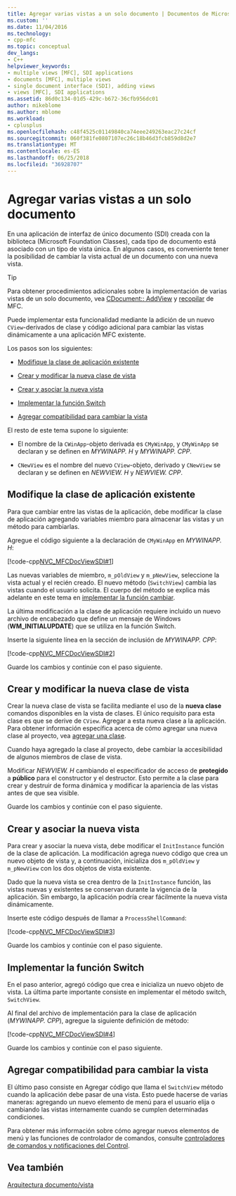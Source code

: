 ```yaml
---
title: Agregar varias vistas a un solo documento | Documentos de Microsoft
ms.custom: ''
ms.date: 11/04/2016
ms.technology:
- cpp-mfc
ms.topic: conceptual
dev_langs:
- C++
helpviewer_keywords:
- multiple views [MFC], SDI applications
- documents [MFC], multiple views
- single document interface (SDI), adding views
- views [MFC], SDI applications
ms.assetid: 86d0c134-01d5-429c-b672-36cfb956dc01
author: mikeblome
ms.author: mblome
ms.workload:
- cplusplus
ms.openlocfilehash: c48f4525c01149840ca74eee249263eac27c24cf
ms.sourcegitcommit: 060f381fe0807107ec26c18b46d3fcb859d8d2e7
ms.translationtype: MT
ms.contentlocale: es-ES
ms.lasthandoff: 06/25/2018
ms.locfileid: "36928707"
---
```

# <a name="adding-multiple-views-to-a-single-document"></a>Agregar varias vistas a un solo documento
En una aplicación de interfaz de único documento (SDI) creada con la biblioteca (Microsoft Foundation Classes), cada tipo de documento está asociado con un tipo de vista única. En algunos casos, es conveniente tener la posibilidad de cambiar la vista actual de un documento con una nueva vista.  
  
> [!TIP]
>  Para obtener procedimientos adicionales sobre la implementación de varias vistas de un solo documento, vea [CDocument:: AddView](../mfc/reference/cdocument-class.md#addview) y [recopilar](../visual-cpp-samples.md) de MFC.  
  
 Puede implementar esta funcionalidad mediante la adición de un nuevo `CView`-derivados de clase y código adicional para cambiar las vistas dinámicamente a una aplicación MFC existente.  
  
 Los pasos son los siguientes:  
  
-   [Modifique la clase de aplicación existente](#vcconmodifyexistingapplicationa1)  
  
-   [Crear y modificar la nueva clase de vista](#vcconnewviewclassa2)  
  
-   [Crear y asociar la nueva vista](#vcconattachnewviewa3)  
  
-   [Implementar la función Switch](#vcconswitchingfunctiona4)  
  
-   [Agregar compatibilidad para cambiar la vista](#vcconswitchingtheviewa5)  
  
 El resto de este tema supone lo siguiente:  
  
-   El nombre de la `CWinApp`-objeto derivada es `CMyWinApp`, y `CMyWinApp` se declaran y se definen en *MYWINAPP. H* y *MYWINAPP. CPP*.  
  
-   `CNewView` es el nombre del nuevo `CView`-objeto, derivado y `CNewView` se declaran y se definen en *NEWVIEW. H* y *NEWVIEW. CPP*.  
  
##  <a name="vcconmodifyexistingapplicationa1"></a> Modifique la clase de aplicación existente  
 Para que cambiar entre las vistas de la aplicación, debe modificar la clase de aplicación agregando variables miembro para almacenar las vistas y un método para cambiarlas.  
  
 Agregue el código siguiente a la declaración de `CMyWinApp` en *MYWINAPP. H*:  
  
 [!code-cpp[NVC_MFCDocViewSDI#1](../mfc/codesnippet/cpp/adding-multiple-views-to-a-single-document_1.h)]  
  
 Las nuevas variables de miembro, `m_pOldView` y `m_pNewView`, seleccione la vista actual y el recién creado. El nuevo método (`SwitchView`) cambia las vistas cuando el usuario solicita. El cuerpo del método se explica más adelante en este tema en [implementar la función cambiar](#vcconswitchingfunctiona4).  
  
 La última modificación a la clase de aplicación requiere incluido un nuevo archivo de encabezado que define un mensaje de Windows (**WM_INITIALUPDATE**) que se utiliza en la función Switch.  
  
 Inserte la siguiente línea en la sección de inclusión de *MYWINAPP. CPP*:  
  
 [!code-cpp[NVC_MFCDocViewSDI#2](../mfc/codesnippet/cpp/adding-multiple-views-to-a-single-document_2.cpp)]  
  
 Guarde los cambios y continúe con el paso siguiente.  
  
##  <a name="vcconnewviewclassa2"></a> Crear y modificar la nueva clase de vista  
 Crear la nueva clase de vista se facilita mediante el uso de la **nueva clase** comandos disponibles en la vista de clases. El único requisito para esta clase es que se derive de `CView`. Agregar a esta nueva clase a la aplicación. Para obtener información específica acerca de cómo agregar una nueva clase al proyecto, vea [agregar una clase](../ide/adding-a-class-visual-cpp.md).  
  
 Cuando haya agregado la clase al proyecto, debe cambiar la accesibilidad de algunos miembros de clase de vista.  
  
 Modificar *NEWVIEW. H* cambiando el especificador de acceso de **protegido** a **público** para el constructor y el destructor. Esto permite a la clase para crear y destruir de forma dinámica y modificar la apariencia de las vistas antes de que sea visible.  
  
 Guarde los cambios y continúe con el paso siguiente.  
  
##  <a name="vcconattachnewviewa3"></a> Crear y asociar la nueva vista  
 Para crear y asociar la nueva vista, debe modificar el `InitInstance` función de la clase de aplicación. La modificación agrega nuevo código que crea un nuevo objeto de vista y, a continuación, inicializa dos `m_pOldView` y `m_pNewView` con los dos objetos de vista existente.  
  
 Dado que la nueva vista se crea dentro de la `InitInstance` función, las vistas nuevas y existentes se conservan durante la vigencia de la aplicación. Sin embargo, la aplicación podría crear fácilmente la nueva vista dinámicamente.  
  
 Inserte este código después de llamar a `ProcessShellCommand`:  
  
 [!code-cpp[NVC_MFCDocViewSDI#3](../mfc/codesnippet/cpp/adding-multiple-views-to-a-single-document_3.cpp)]  
  
 Guarde los cambios y continúe con el paso siguiente.  
  
##  <a name="vcconswitchingfunctiona4"></a> Implementar la función Switch  
 En el paso anterior, agregó código que crea e inicializa un nuevo objeto de vista. La última parte importante consiste en implementar el método switch, `SwitchView`.  
  
 Al final del archivo de implementación para la clase de aplicación (*MYWINAPP. CPP*), agregue la siguiente definición de método:  
  
 [!code-cpp[NVC_MFCDocViewSDI#4](../mfc/codesnippet/cpp/adding-multiple-views-to-a-single-document_4.cpp)]  
  
 Guarde los cambios y continúe con el paso siguiente.  
  
##  <a name="vcconswitchingtheviewa5"></a> Agregar compatibilidad para cambiar la vista  
 El último paso consiste en Agregar código que llama el `SwitchView` método cuando la aplicación debe pasar de una vista. Esto puede hacerse de varias maneras: agregando un nuevo elemento de menú para el usuario elija o cambiando las vistas internamente cuando se cumplen determinadas condiciones.  
  
 Para obtener más información sobre cómo agregar nuevos elementos de menú y las funciones de controlador de comandos, consulte [controladores de comandos y notificaciones del Control](../mfc/handlers-for-commands-and-control-notifications.md).  
  
## <a name="see-also"></a>Vea también  
 [Arquitectura documento/vista](../mfc/document-view-architecture.md)

